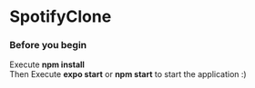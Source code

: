 # SpotifyClone

### Before you begin 
Execute **npm install** <br />
Then Execute **expo start** or **npm start** to start the application :) 
